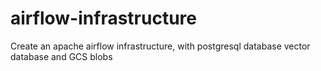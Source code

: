 # airflow-infrastructure
Create an apache airflow infrastructure, with postgresql database vector database and GCS blobs
